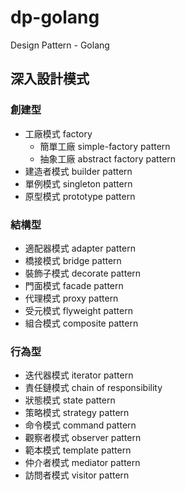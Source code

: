 # dp-golang
Design Pattern - Golang

## 深入設計模式

### 創建型
- 工廠模式 factory
    - 簡單工廠 simple-factory pattern
    - 抽象工廠 abstract factory pattern
- 建造者模式 builder pattern
- 單例模式 singleton pattern
- 原型模式 prototype pattern
### 結構型
- 適配器模式 adapter pattern
- 橋接模式 bridge pattern
- 裝飾子模式 decorate pattern
- 門面模式 facade pattern
- 代理模式 proxy pattern
- 受元模式 flyweight pattern
- 組合模式 composite pattern
### 行為型
- 迭代器模式 iterator pattern
- 責任鏈模式 chain of responsibility
- 狀態模式 state pattern
- 策略模式 strategy pattern
- 命令模式 command pattern
- 觀察者模式 observer pattern
- 範本模式 template pattern
- 仲介者模式 mediator pattern
- 訪問者模式 visitor pattern